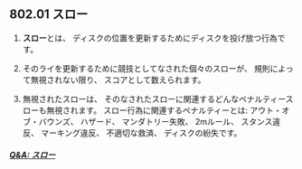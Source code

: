 ## 802.01 スロー

1. **スロー**とは、
ディスクの位置を更新するためにディスクを投げ放つ行為です。

1. そのライを更新するために競技としてなされた個々のスローが、
規則によって無視されない限り、
スコアとして数えられます。

1. 無視されたスローは、
そのなされたスローに関連するどんなペナルティースローも無視されます。
スロー行為に関連するペナルティーとは:
アウト・オブ・バウンズ、
ハザード、
マンダトリー失敗、
2mルール、
スタンス違反、
マーキング違反、
不適切な救済、
ディスクの紛失です。

##### [Q&A: スロー](qa-thr)
